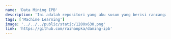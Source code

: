 ```yaml
---
name: 'Data Mining IPB'
description: 'Ini adalah repositori yang aku susun yang berisi rancangan belajar dan bahan materi untuk Komunitas Data Mining IPB University.'
tags: ['Machine Learning']
image: '../../../public/static/1200x630.png'
link: 'https://github.com/raihanpka/daming-ipb'
---
```

